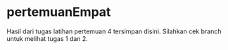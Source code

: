 # pertemuanEmpat
Hasil dari tugas latihan pertemuan 4 tersimpan disini. 
Silahkan cek branch untuk melihat tugas 1 dan 2.
